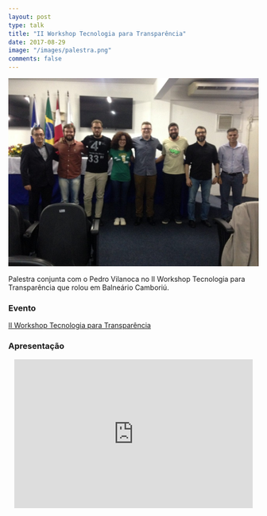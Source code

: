 ```yaml
---
layout: post
type: talk
title: "II Workshop Tecnologia para Transparência"
date: 2017-08-29
image: "/images/palestra.png"
comments: false
---
```


![Foto](/images/workshop-tech-para-transparencia/foto.jpg)

Palestra conjunta com o Pedro Vilanoca no II Workshop Tecnologia para Transparência que rolou em Balneário Camboriú.

### Evento
[II Workshop Tecnologia para Transparência](https://br.eventbu.com/balneario-camboriu/ii-workshop-de-tecnologia-para-transparencia/5326941)

### Apresentação
<center>
<iframe src="https://docs.google.com/presentation/d/e/2PACX-1vSm625kFOyi5ITeXpNwOEQcThBO6a_xrTZgXbk6oSNdkH30qqho_GG_oSKpoF9YaR19PWVY1QcF0968/embed?start=false&loop=false&delayms=3000" frameborder="0" width="480" height="299" allowfullscreen="true" mozallowfullscreen="true" webkitallowfullscreen="true"></iframe>
